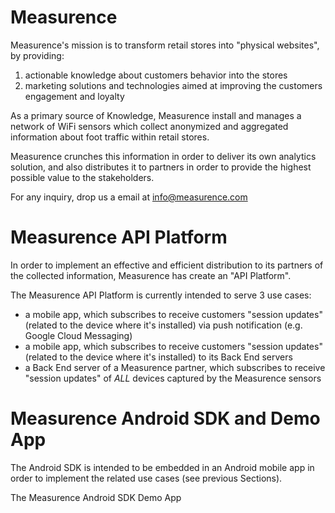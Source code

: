 # Measurence

Measurence's mission is to transform retail stores into "physical websites", by providing:

1. actionable knowledge about customers behavior into the stores
1. marketing solutions and technologies aimed at improving the customers engagement and loyalty

As a primary source of Knowledge, Measurence install and manages a network of WiFi sensors which collect anonymized and aggregated information about foot traffic within retail stores.

Measurence crunches this information in order to deliver its own analytics solution, and also distributes it to partners in order to provide the highest possible value to the stakeholders.

For any inquiry, drop us a email at info@measurence.com

# Measurence API Platform

In order to implement an effective and efficient distribution to its partners of the collected information, Measurence has create an "API Platform".

The Measurence API Platform is currently intended to serve 3 use cases:

* a mobile app, which subscribes to receive customers "session updates" (related to the device where it's installed) via push notification (e.g. Google Cloud Messaging)
* a mobile app, which subscribes to receive customers "session updates" (related to the device where it's installed) to its Back End servers
* a Back End server of a Measurence partner, which subscribes to receive "session updates" of _ALL_ devices captured by the Measurence sensors

# Measurence Android SDK and Demo App

The Android SDK is intended to be embedded in an Android mobile app in order to implement the related use cases (see previous Sections).

The Measurence Android SDK Demo App 